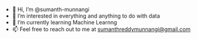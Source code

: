 - 👋 Hi, I’m @sumanth-munnangi
- 👀 I’m interested in everything and anything to do with data
- 🌱 I’m currently learning Machine Learnng 
- 📫 Feel free to reach out to me at sumanthreddymunnangi@gmail.com

<!---
sumanth-munnangi/sumanth-munnangi is a ✨ special ✨ repository because its `README.md` (this file) appears on your GitHub profile.
You can click the Preview link to take a look at your changes.
--->
